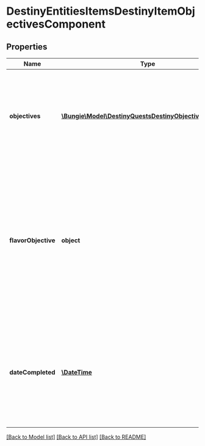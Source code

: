 # DestinyEntitiesItemsDestinyItemObjectivesComponent

## Properties
Name | Type | Description | Notes
------------ | ------------- | ------------- | -------------
**objectives** | [**\Bungie\Model\DestinyQuestsDestinyObjectiveProgress[]**](DestinyQuestsDestinyObjectiveProgress.md) | If the item has a hard association with objectives, your progress on them will be defined here.   Objectives are our standard way to describe a series of tasks that have to be completed for a reward. | [optional] 
**flavorObjective** | **object** | I may regret naming it this way - but this represents when an item has an objective that doesn&#39;t serve a beneficial purpose, but rather is used for \&quot;flavor\&quot; or additional information. For instance, when Emblems track specific stats, those stats are represented as Objectives on the item. | [optional] 
**dateCompleted** | [**\DateTime**](\DateTime.md) | If we have any information on when these objectives were completed, this will be the date of that completion. This won&#39;t be on many items, but could be interesting for some items that do store this information. | [optional] 

[[Back to Model list]](../README.md#documentation-for-models) [[Back to API list]](../README.md#documentation-for-api-endpoints) [[Back to README]](../README.md)


